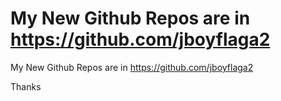 # My New Github Repos are in https://github.com/jboyflaga2

My New Github Repos are in https://github.com/jboyflaga2

Thanks
